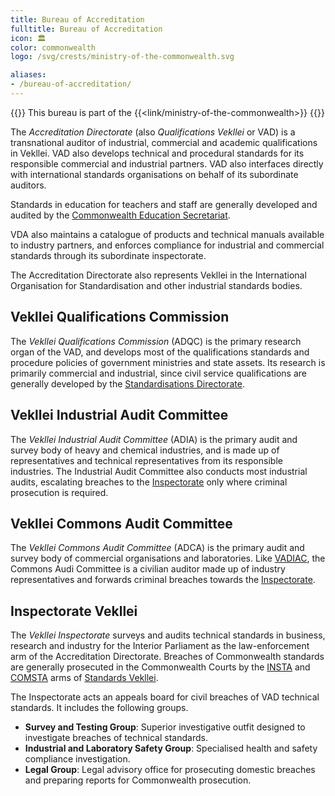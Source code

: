 ```yaml
---
title: Bureau of Accreditation
fulltitle: Bureau of Accreditation
icon: 🏛️
color: commonwealth
logo: /svg/crests/ministry-of-the-commonwealth.svg

aliases:
- /bureau-of-accreditation/
---
```

{{<note series>}}
 This bureau is part of the {{<link/ministry-of-the-commonwealth>}}
{{</note>}}

The *Accreditation Directorate* (also *Qualifications Vekllei* or VAD) is a transnational auditor of industrial, commercial and academic qualifications in Vekllei. VAD also develops technical and procedural standards for its responsible commercial and industrial partners. VAD also interfaces directly with international standards organisations on behalf of its subordinate auditors.

Standards in education for teachers and staff are generally developed and audited by the [Commonwealth Education Secretariat](/factbook/society/government/#commonwealth-education-secretariat).

VDA also maintains a catalogue of products and technical manuals available to industry partners, and enforces compliance for industrial and commercial standards through its subordinate inspectorate.

The Accreditation Directorate also represents Vekllei in the International Organisation for Standardisation and other industrial standards bodies.

## Vekllei Qualifications Commission

The *Vekllei Qualifications Commission* (ADQC) is the primary research organ of the VAD, and develops most of the qualifications standards and procedure policies of government ministries and state assets. Its research is primarily commercial and industrial, since civil service qualifications are generally developed by the [Standardisations Directorate](/factbook/society/government/#standardisations-directorate).

## Vekllei Industrial Audit Committee

The *Vekllei Industrial Audit Committee* (ADIA) is the primary audit and survey body of heavy and chemical industries, and is made up of representatives and technical representatives from its responsible industries. The Industrial Audit Committee also conducts most industrial audits, escalating breaches to the [Inspectorate](/factbook/society/government/#inspectorate-vekllei) only where criminal prosecution is required.

## Vekllei Commons Audit Committee

The *Vekllei Commons Audit Committee* (ADCA) is the primary audit and survey body of commercial organisations and laboratories. Like [VADIAC](/factbook/society/government/#vekllei-industrial-audit-committee), the Commons Audi Committee is a civilian auditor made up of industry representatives and forwards criminal breaches towards the [Inspectorate](/factbook/society/government/#inspectorate-vekllei).

## Inspectorate Vekllei

The *Vekllei Inspectorate* surveys and audits technical standards in business, research and industry for the Interior Parliament as the law-enforcement arm of the Accreditation Directorate. Breaches of Commonwealth standards are generally prosecuted in the Commonwealth Courts by the [INSTA](/factbook/society/government/#industrial-standards-of-vekllei) and [COMSTA](/factbook/society/government/#commercial-standards-of-vekllei) arms of [Standards Vekllei](/factbook/society/government/#standardisations-directorate).

The Inspectorate acts an appeals board for civil breaches of VAD technical standards. It includes the following groups.

* **Survey and Testing Group**: Superior investigative outfit designed to investigate breaches of technical standards.
* **Industrial and Laboratory Safety Group**: Specialised health and safety compliance investigation.
* **Legal Group**: Legal advisory office for prosecuting domestic breaches and preparing reports for Commonwealth prosecution.